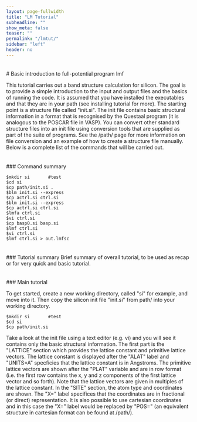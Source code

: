 ```yaml
---
layout: page-fullwidth
title: "LM Tutorial"
subheadline: ""
show_meta: false
teaser: ""
permalink: "/lmtut/"
sidebar: "left"
header: no
---
```

<hr style="height:5pt; visibility:hidden;" />
# Basic introduction to full-potential program lmf 

This tutorial carries out a band structure calculation for silicon. The goal is to provide a simple introduction to the input and output files and the basics of running the code. It is assumed that you have installed the executables and that they are in your path (see installing tutorial for more). The starting point is a structure file called "init.si". The init file contains basic structural information in a format that is recognised by the Questaal program (it is analogous to the POSCAR file in VASP). You can convert other standard structure files into an init file using conversion tools that are supplied as part of the suite of programs. See the /path/ page for more information on file conversion and an example of how to create a structure file manually. Below is a complete list of the commands that will be carried out.

<hr style="height:5pt; visibility:hidden;" />
### Command summary     

    $mkdir si       #test
    $cd si
    $cp path/init.si .
    $blm init.si --express
    $cp actrl.si ctrl.si
    $blm init.si --express
    $cp actrl.si ctrl.si
    $lmfa ctrl.si
    $vi ctrl.si
    $cp basp0.si basp.si
    $lmf ctrl.si
    $vi ctrl.si
    $lmf ctrl.si > out.lmfsc

<hr style="height:5pt; visibility:hidden;" />
### Tutorial summary
Brief summary of overall tutorial, to be used as recap or for very quick and basic tutorial. 

<hr style="height:5pt; visibility:hidden;" />
### Main tutorial

To get started, create a new working directory, called "si" for example, and move into it. Then copy the silicon init file "init.si" from path/ into your working directory.

    $mkdir si       #test
    $cd si
    $cp path/init.si 

Take a look at the init file using a text editor (e.g. vi) and you will see it contains only the basic structural information. The first part is the "LATTICE" section which provides the lattice constant and primitive lattice vectors. The lattice constant is displayed after the "ALAT" label and "UNITS=A" specficies that the lattice constant is in Angstroms. The primitive lattice vectors are shown after the "PLAT" variable and are in row format (i.e. the first row contains the x, y and z components of the first lattice vector and so forth). Note that the lattice vectors are given in multiples of the lattice constant. In the "SITE" section, the atom type and coordinates are shown. The "X=" label specifices that the coordinates are in fractional (or direct) representation. It is also possible to use cartesian coordinates and in this case the "X=" label would be replaced by "POS=" (an equivalent structure in cartesian format can be found at /path/).



